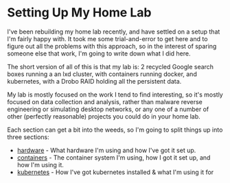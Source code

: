 # Setting Up My Home Lab

I've been rebuilding my home lab recently, and have settled on a setup that 
I'm fairly happy with. It took me some trial-and-error to get here
and to figure out all the problems with this approach, so in the interest
of sparing someone else that work, I'm going to write down what I 
did here. 

The short version of all of this is that my lab is: 2 recycled Google search boxes running a an lxd cluster, with containers
running docker, and kubernetes, with a Drobo RAID holding all the persistent data.

My lab is mostly focused on the work I tend to find interesting, so it's mostly
focused on data collection and analysis, rather than malware reverse engineering or 
simulating desktop networks, or any one of a number of other (perfectly reasonable)
projects you could do in your home lab. 

Each section can get a bit into the weeds, so I'm going to split things up into three
sections: 

* [hardware](/lab/hardware) - What hardware I'm using and how I've got it set up.
* [containers](/lab/lxd) - The container system I'm using, how I got it set up, and how I'm using it.
* [kubernetes](/lab/kubernetes) - How I've got kubernetes installed & what I'm using it for

